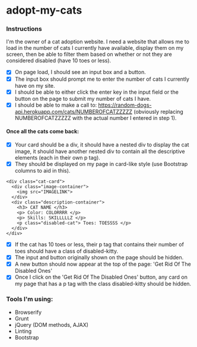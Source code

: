 # adopt-my-cats

### Instructions

I'm the owner of a cat adoption website. I need a website that allows me to load in the number of cats I currently have available, display them on my screen, then be able to filter them based on whether or not they are considered disabled (have 10 toes or less).

- [x] On page load, I should see an input box and a button.
- [x] The input box should prompt me to enter the number of cats I currently have on my site.
- [x] I should be able to either click the enter key in the input field or the button on the page to submit my number of cats I have.
- [x] I should be able to make a call to: https://random-dogs-api.herokuapp.com/cats/NUMBEROFCATZZZZZ (obviously replacing NUMBEROFCATZZZZZ with the actual number I entered in step 1).

#### Once all the cats come back:
- [x] Your card should be a div, it should have a nested div to display the cat image, it should have another nested div to contain all the descriptive elements (each in their own p tag).
- [x] They should be displayed on my page in card-like style (use Bootstrap columns to aid in this).

```
<div class="cat-card">
  <div class="image-container">
    <img src="IMAGELINK">
  </div>
  <div class="description-container">
    <h3> CAT NAME </h3>
    <p> Color: COLORRRR </p>
    <p> Skills: SKILLLLLZ </p>
    <p class="disabled-cat"> Toes: TOESSSS </p>
  </div>
</div>
```

- [x] If the cat has 10 toes or less, their p tag that contains their number of toes should have a class of disabled-kitty.
- [x] The input and button originally shown on the page should be hidden.
- [x] A new button should now appear at the top of the page: 'Get Rid Of The Disabled Ones'
- [x] Once I click on the 'Get Rid Of The Disabled Ones' button, any card on my page that has a p tag with the class disabled-kitty should be hidden.

### Tools I'm using:

- Browserify
- Grunt
- jQuery (DOM methods, AJAX)
- Linting
- Bootstrap